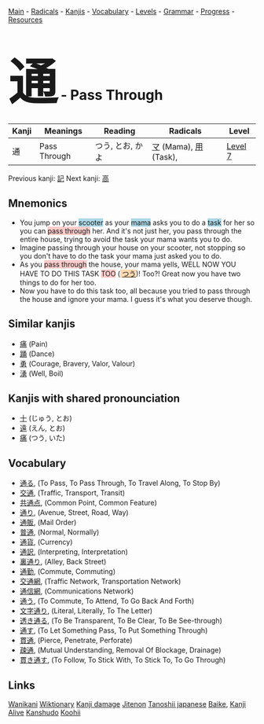 <style> bigfont {font-size: 100px}</style>
[Main](../README.md) -
[Radicals](../radicals.md) -
[Kanjis](../kanjis.md) -
[Vocabulary](../vocabulary.md) -
[Levels](../levels.md) -
[Grammar](../grammar.md) - 
[Progress](../progress.md) -
[Resources](../resources.md)
# <bigfont> 通</bigfont> - Pass Through 

| Kanji | Meanings | Reading | Radicals | Level |
| --- | --- | --- | --- | --- |
| 通 | Pass Through | つう, とお, かよ | [マ](../radicals/マ.md) (Mama), [用](../radicals/用.md) (Task),  | [Level 7](../levels/wk_level7.md) |

Previous kanji: [記](記.md) Next kanji: [高](高.md) 

## Mnemonics
 * You jump on your <span style="background-color:#ADD8E6"> scooter</span> as your <span style="background-color:#ADD8E6"> mama</span> asks you to do a <span style="background-color:#ADD8E6"> task</span> for her so you can <span style="background-color:#ffcccb"> pass through</span> her. And it's not just her, you pass through the entire house, trying to avoid the task your mama wants you to do.
* Imagine passing through your house on your scooter, not stopping so you don't have to do the task your mama just asked you to do.
* As you <span style="background-color:#ffcccb"> pass through</span> the house, your mama yells, WELL NOW YOU HAVE TO DO THIS TASK <span style="background-color:#ffcccb"> TOO</span> (<span style="background-color:#fed8b1"> [つう](https://jisho.org/search/つう)</span>)! Too?! Great now you have two things to do for her too.
* Now you have to do this task too, all because you tried to pass through the house and ignore your mama. I guess it's what you deserve though.


## Similar kanjis
 * [痛](痛.md) (Pain)
* [踊](踊.md) (Dance)
* [勇](勇.md) (Courage, Bravery, Valor, Valour)
* [湧](湧.md) (Well, Boil)



## Kanjis with shared pronounciation
 * [十](十.md) (じゅう, とお)
* [遠](遠.md) (えん, とお)
* [痛](痛.md) (つう, いた)



## Vocabulary
 * [通る](../vocabulary/通.md), (To Pass, To Pass Through, To Travel Along, To Stop By)
* [交通](../vocabulary/通.md), (Traffic, Transport, Transit)
* [共通点](../vocabulary/通.md), (Common Point, Common Feature)
* [通り](../vocabulary/通.md), (Avenue, Street, Road, Way)
* [通販](../vocabulary/通.md), (Mail Order)
* [普通](../vocabulary/通.md), (Normal, Normally)
* [通貨](../vocabulary/通.md), (Currency)
* [通訳](../vocabulary/通.md), (Interpreting, Interpretation)
* [裏通り](../vocabulary/通.md), (Alley, Back Street)
* [通勤](../vocabulary/通.md), (Commute, Commuting)
* [交通網](../vocabulary/通.md), (Traffic Network, Transportation Network)
* [通信網](../vocabulary/通.md), (Communications Network)
* [通う](../vocabulary/通.md), (To Commute, To Attend, To Go Back And Forth)
* [文字通り](../vocabulary/通.md), (Literal, Literally, To The Letter)
* [透き通る](../vocabulary/通.md), (To Be Transparent, To Be Clear, To Be See-through)
* [通す](../vocabulary/通.md), (To Let Something Pass, To Put Something Through)
* [貫通](../vocabulary/通.md), (Pierce, Penetrate, Perforate)
* [疎通](../vocabulary/通.md), (Mutual Understanding, Removal Of Blockage, Drainage)
* [貫き通す](../vocabulary/通.md), (To Follow, To Stick With, To Stick To, To Go Through)




## Links 


[Wanikani](https://www.wanikani.com/kanji/通)
[Wiktionary](https://en.wiktionary.org/wiki/通)
[Kanji damage](http://www.kanjidamage.com/kanji/search?utf8=✓&q=通)
[Jitenon](https://jitenon.com/kanji/通)
[Tanoshii japanese](https://www.tanoshiijapanese.com/dictionary/kanji.cfm?k=通)
[Baike](https://baike.baidu.com/item/通),
[Kanji Alive](https://app.kanjialive.com/通)
[Kanshudo](https://www.kanshudo.com/searchmn?q=通)
[Koohii](https://kanji.koohii.com/study/kanji/通)
